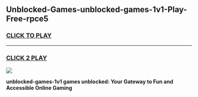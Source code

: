 
## Unblocked-Games-unblocked-games-1v1-Play-Free-rpce5
<h3>
<a href="https://premium76.site?title=unblocked-games-1v1&ref=17A">CLICK TO PLAY</a></h3>
<hr>

<h3>
<a href="https://premium76.site?title=unblocked-games-1v1&ref=17A">CLICK 2 PLAY</a>
  
</h3>

<a href="https://premium76.site?title=unblocked-games-1v1&ref=17A"><img src="https://clearcache.store/games.png"></a>


**unblocked-games-1v1 games unblocked: Your Gateway to Fun and Accessible Online Gaming**
